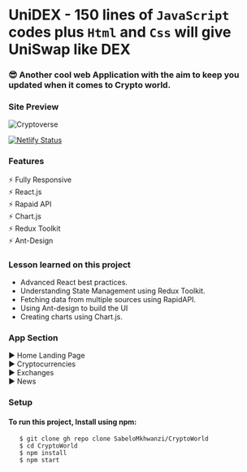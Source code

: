 # UniDEX - 150 lines of ``JavaScript`` codes plus ``Html`` and ``Css`` will give UniSwap like DEX

### :sunglasses: Another cool web Application with the aim to keep you updated when it comes to Crypto world.

### Site Preview
![Cryptoverse](https://github.com/SabeloMkhwanzi/CryptoWorld/blob/main/cryptoworld.jpg)

[![Netlify Status](https://api.netlify.com/api/v1/badges/ad4993f1-e6a8-47df-b9e4-408478c711b8/deploy-status)](https://cryptoworldspace.netlify.app/)

### Features
 :zap: Fully Responsive\
 :zap: React.js\
 :zap: Rapaid API\
 :zap: Chart.js\
 :zap: Redux Toolkit\
 :zap: Ant-Design

### Lesson learned on this project
* Advanced React best practices.
* Understanding State Management using Redux Toolkit.
* Fetching data from multiple sources using RapidAPI.
* Using Ant-design to build the UI
* Creating charts using Chart.js.  

### App Section
:arrow_forward: Home Landing Page\
:arrow_forward: Cryptocurrencies\
:arrow_forward: Exchanges\
:arrow_forward: News 

### Setup 
#### To run this project, Install using npm:

```
   $ git clone gh repo clone SabeloMkhwanzi/CryptoWorld
   $ cd CryptoWorld
   $ npm install
   $ npm start
   ```
